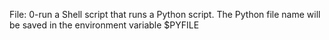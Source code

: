 File: 0-run a Shell script that runs a Python script.
      The Python file name will be saved in the environment variable $PYFILE